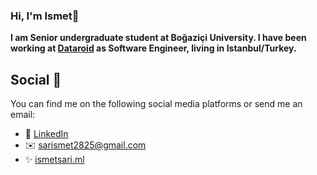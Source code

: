 ### Hi, I'm Ismet👋

<strong>I am Senior undergraduate student at Boğaziçi University. I have been working at [Dataroid](https://www.dataroid.com/) as Software Engineer, living in Istanbul/Turkey.</strong>

## Social 📱
You can find me on the following social media platforms or send me an email:
* 👔 [LinkedIn](https://www.linkedin.com/in/ismet-sar%C4%B1-bbb2b6183/)
* ✉️ [sarismet2825@gmail.com](mailto:sarismet2825@gmail.com)
* ✨ [ismetsari.ml](http://ismetsari.ml/)

<!--
## [LinkedIn](https://www.linkedin.com/in/ismet-sar%C4%B1-bbb2b6183/)
I write a lot on a wide range of topics regarding front-end development and everything linked to that. You can have a look at [davebitter.com](https://www.davebitter.com)!


**sarismet/sarismet** is a ✨ _special_ ✨ repository because its `README.md` (this file) appears on your GitHub profile.

Here are some ideas to get you started:

- 🔭 I’m currently working on ...
- 🌱 I’m currently learning ...
- 👯 I’m looking to collaborate on ...
- 🤔 I’m looking for help with ...
- 💬 Ask me about ...
- 📫 How to reach me: ...
- 😄 Pronouns: ...
- ⚡ Fun fact: ...
-->
